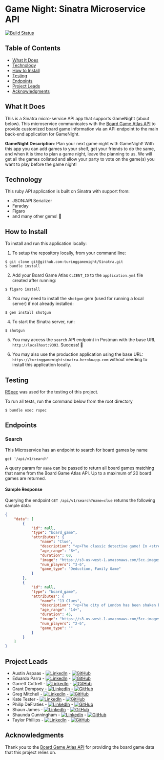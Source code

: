 # Game Night: Sinatra Microservice API

[![Build Status](https://travis-ci.com/TuringGameNight/Sinatra.svg?branch=main)](https://travis-ci.com/TuringGameNight/Sinatra)

## Table of Contents

  - [What It Does](#what-it-does)
  - [Technology](#technology)
  - [How to Install](#how-to-install)
  - [Testing](#testing)
  - [Endpoints](#endpoints)
  - [Project Leads](#project-leads)
  - [Acknowledgments](#acknowledgments)

## What It Does

This is a Sinatra micro-service API app that supports GameNight (about below). This microservice communicates with the [Board Game Atlas API](https://www.boardgameatlas.com/api/docs) to provide customized board game information via an API endpoint to the main back-end application for GameNight.


**GameNight Description**: Plan your next game night with GameNight! With this app you can add games to your shelf, get your friends to do the same, and when it is time to plan a game night, leave the planning to us. We will get all the games collated and allow your party to vote on the game(s) you want to play before the game night!

## Technology

This ruby API application is built on Sinatra with support from:
- JSON:API Serializer
- Faraday
- Figaro
- and many other gems! 🤩

## How to Install

To install and run this application locally:

1. To setup the repository locally, from your command line:
```
$ git clone git@github.com:turinggamenight/Sinatra.git
$ bundle install
```

2. Add your Board Game Atlas `CLIENT_ID` to the `application.yml` file created after running:
```
$ figaro install
```

3. You may need to install the `shotgun` gem (used for running a local server) if not already installed:
```
$ gem install shotgun
```

4. To start the Sinatra server, run:
```
$ shotgun
```

5. You may access the `search` API endpoint in Postman with the base URL `http://localhost:9393`. Success! 🎉

6. You may also use the production application using the base URL: `https://turinggamenightsinatra.herokuapp.com` without needing to install this application locally.

## Testing

[RSpec](https://rspec.info/) was used for the testing of this project.

To run all tests, run the command below from the root directory
```
$ bundle exec rspec
```

## Endpoints

### Search

This Microservice has an endpoint to search for board games by name
```
get '/api/v1/search'
```

A query param for `name` can be passed to return all board games matching that name from the Board Game Atlas API. Up to a maximum of 20 board games are returned.

#### Sample Response

Querying the endpoint `GET /api/v1/search?name=clue` returns the following sample data:

```json
{
    "data": [
        {
            "id": null,
            "type": "board_game",
            "attributes": {
                "name": "Clue",
                "description": "<p>The classic detective game! In <strong>Clue</strong>, players move from room to room in a mansion to solve the mystery of: who done it, with what, and where? Players are dealt character, weapon, and location cards after the top card from each card type is secretly placed in the confidential file in the middle of the board. Players must move to a room and then make an accusation against a character saying they did it in that room with a specific weapon. The player to the left must show one of any cards accused to the accuser if in that player's hand. Through deductive reasoning each player must figure out which character, weapon, and location are in the secret file. To do this, each player must uncover what cards are in other players hands by making more and more accusations. Once a player knows what cards the other players are holding, they will know what cards are in the secret file. A great game for those who enjoy reasoning and thinking things out.</p>",
                "age_range": "8+",
                "duration": 60,
                "image": "https://s3-us-west-1.amazonaws.com/5cc.images/games/uploaded/1559254847936-611WyTryCvL.jpg",
                "num_players": "3-6",
                "game_type": "Deduction, Family Game"
            }
        },
        {
            "id": null,
            "type": "board_game",
            "attributes": {
                "name": "13 Clues",
                "description": "<p>The city of London has been shaken by heinous crimes, and Scotland Yard is groping in the dark. 13 Clues, set at the end of the 19th century, puts players in the shoes of the detectives, each trying to solve their own mystery. Each player sees the clues - person + location + weapon - for the other players but not their own. They investigate by asking questions, by consulting the secret informant, and by making accusations in order to collect clues and rule out suspects. The goal of the game is to identify which of the 13 clues match their case before the others do!</p>",
                "age_range": "14+",
                "duration": 45,
                "image": "https://s3-us-west-1.amazonaws.com/5cc.images/games/uploaded/1540939172028",
                "num_players": "2-6",
                "game_type": ""
            }
        }
    ]
}
```

## Project Leads

- Austin Aspaas - [![LinkedIn][linkedin-shield]](https://www.linkedin.com/in/austin-aspaas-4626611bb/) - [![GitHub][github-shield]](https://github.com/evilaspaas1)
- Eduardo Parra - [![LinkedIn][linkedin-shield]](https://www.linkedin.com/in/eduardo--parra/) - [![GitHub][github-shield]](https://github.com/helloeduardo)
- Garrett Cottrell - [![LinkedIn][linkedin-shield]](https://www.linkedin.com/in/garrett-cottrell-52850834/) - [![GitHub][github-shield]](https://github.com/GarrettCottrell)
- Grant Dempsey - [![LinkedIn][linkedin-shield]](https://www.linkedin.com/in/grant-dempsey-8a9a16169/) - [![GitHub][github-shield]](https://github.com/GDemps)
- Greg Mitchell - [![LinkedIn][linkedin-shield]](https://www.linkedin.com/in/gregory-j-mitchell/) - [![GitHub][github-shield]](https://github.com/GregJMitchell)
- Kate Tester - [![LinkedIn][linkedin-shield]](https://www.linkedin.com/in/katemorris/) - [![GitHub][github-shield]](https://github.com/katemorris)
- Philip DeFraties - [![LinkedIn][linkedin-shield]](https://www.linkedin.com/in/philip-defraties/) - [![GitHub][github-shield]](https://github.com/PhilipDeFraties)
- Shaun James - [![LinkedIn][linkedin-shield]](https://github.com/ShaunDaneJames) - [![GitHub][github-shield]](https://www.linkedin.com/in/shaun-james-2707a61bb/)
- Shaunda Cunningham - [![LinkedIn][linkedin-shield]](https://www.linkedin.com/in/shaunda-cunningham/) - [![GitHub][github-shield]](https://github.com/smcunning)
- Taylor Phillips - [![LinkedIn][linkedin-shield]](https://www.linkedin.com/in/taphill/) - [![GitHub][github-shield]](https://github.com/taphill)

## Acknowledgments

Thank you to the [Board Game Atlas API](https://www.boardgameatlas.com/api/docs) for providing the board game data that this project relies on.

<!-- MARKDOWN LINKS & IMAGES -->
[linkedin-shield]: https://img.shields.io/badge/-LinkedIn-black.svg?style=flat-square&logo=linkedin&colorB=555
[github-shield]: https://img.shields.io/badge/-GitHub-black.svg?style=flat-square&logo=github&colorB=555
